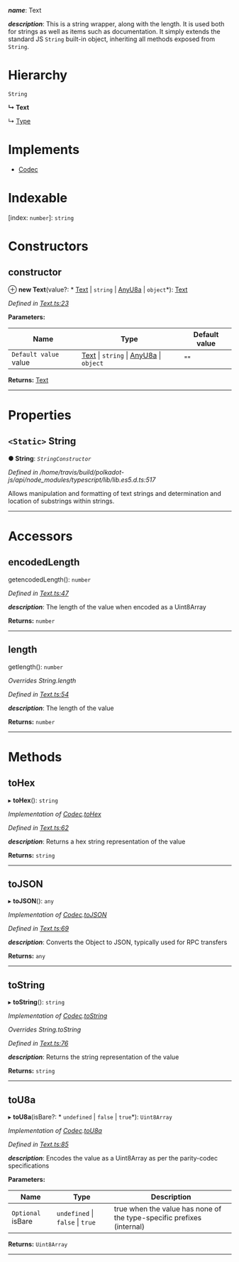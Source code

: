 

*__name__*: Text

*__description__*: This is a string wrapper, along with the length. It is used both for strings as well as items such as documentation. It simply extends the standard JS `String` built-in object, inheriting all methods exposed from `String`.

# Hierarchy

 `String`

**↳ Text**

↳  [Type](_type_.type.md)

# Implements

* [Codec](../interfaces/_types_.codec.md)

# Indexable

\[index: `number`\]:&nbsp;`string`
# Constructors

<a id="constructor"></a>

##  constructor

⊕ **new Text**(value?: * [Text](_text_.text.md) &#124; `string` &#124; [AnyU8a](../modules/_types_.md#anyu8a) &#124; `object`*): [Text](_text_.text.md)

*Defined in [Text.ts:23](https://github.com/polkadot-js/api/blob/04c639d/packages/types/src/Text.ts#L23)*

**Parameters:**

| Name | Type | Default value |
| ------ | ------ | ------ |
| `Default value` value |  [Text](_text_.text.md) &#124; `string` &#124; [AnyU8a](../modules/_types_.md#anyu8a) &#124; `object`| &quot;&quot; |

**Returns:** [Text](_text_.text.md)

___

# Properties

<a id="string"></a>

## `<Static>` String

**● String**: *`StringConstructor`*

*Defined in /home/travis/build/polkadot-js/api/node_modules/typescript/lib/lib.es5.d.ts:517*

Allows manipulation and formatting of text strings and determination and location of substrings within strings.

___

# Accessors

<a id="encodedlength"></a>

##  encodedLength

getencodedLength(): `number`

*Defined in [Text.ts:47](https://github.com/polkadot-js/api/blob/04c639d/packages/types/src/Text.ts#L47)*

*__description__*: The length of the value when encoded as a Uint8Array

**Returns:** `number`

___
<a id="length"></a>

##  length

getlength(): `number`

*Overrides String.length*

*Defined in [Text.ts:54](https://github.com/polkadot-js/api/blob/04c639d/packages/types/src/Text.ts#L54)*

*__description__*: The length of the value

**Returns:** `number`

___

# Methods

<a id="tohex"></a>

##  toHex

▸ **toHex**(): `string`

*Implementation of [Codec](../interfaces/_types_.codec.md).[toHex](../interfaces/_types_.codec.md#tohex)*

*Defined in [Text.ts:62](https://github.com/polkadot-js/api/blob/04c639d/packages/types/src/Text.ts#L62)*

*__description__*: Returns a hex string representation of the value

**Returns:** `string`

___
<a id="tojson"></a>

##  toJSON

▸ **toJSON**(): `any`

*Implementation of [Codec](../interfaces/_types_.codec.md).[toJSON](../interfaces/_types_.codec.md#tojson)*

*Defined in [Text.ts:69](https://github.com/polkadot-js/api/blob/04c639d/packages/types/src/Text.ts#L69)*

*__description__*: Converts the Object to JSON, typically used for RPC transfers

**Returns:** `any`

___
<a id="tostring"></a>

##  toString

▸ **toString**(): `string`

*Implementation of [Codec](../interfaces/_types_.codec.md).[toString](../interfaces/_types_.codec.md#tostring)*

*Overrides String.toString*

*Defined in [Text.ts:76](https://github.com/polkadot-js/api/blob/04c639d/packages/types/src/Text.ts#L76)*

*__description__*: Returns the string representation of the value

**Returns:** `string`

___
<a id="tou8a"></a>

##  toU8a

▸ **toU8a**(isBare?: * `undefined` &#124; `false` &#124; `true`*): `Uint8Array`

*Implementation of [Codec](../interfaces/_types_.codec.md).[toU8a](../interfaces/_types_.codec.md#tou8a)*

*Defined in [Text.ts:85](https://github.com/polkadot-js/api/blob/04c639d/packages/types/src/Text.ts#L85)*

*__description__*: Encodes the value as a Uint8Array as per the parity-codec specifications

**Parameters:**

| Name | Type | Description |
| ------ | ------ | ------ |
| `Optional` isBare |  `undefined` &#124; `false` &#124; `true`|  true when the value has none of the type-specific prefixes (internal) |

**Returns:** `Uint8Array`

___

